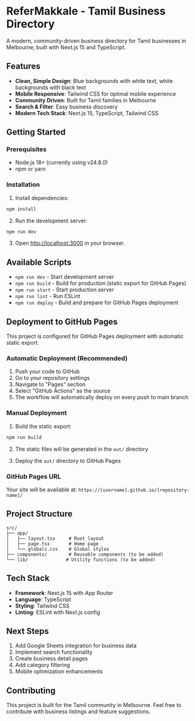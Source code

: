 # ReferMakkale - Tamil Business Directory

A modern, community-driven business directory for Tamil businesses in Melbourne, built with Next.js 15 and TypeScript.

## Features

- **Clean, Simple Design**: Blue backgrounds with white text, white backgrounds with black text
- **Mobile Responsive**: Tailwind CSS for optimal mobile experience
- **Community Driven**: Built for Tamil families in Melbourne
- **Search & Filter**: Easy business discovery
- **Modern Tech Stack**: Next.js 15, TypeScript, Tailwind CSS

## Getting Started

### Prerequisites

- Node.js 18+ (currently using v24.8.0)
- npm or yarn

### Installation

1. Install dependencies:
```bash
npm install
```

2. Run the development server:
```bash
npm run dev
```

3. Open [http://localhost:3000](http://localhost:3000) in your browser.

## Available Scripts

- `npm run dev` - Start development server
- `npm run build` - Build for production (static export for GitHub Pages)
- `npm run start` - Start production server
- `npm run lint` - Run ESLint
- `npm run deploy` - Build and prepare for GitHub Pages deployment

## Deployment to GitHub Pages

This project is configured for GitHub Pages deployment with automatic static export.

### Automatic Deployment (Recommended)

1. Push your code to GitHub
2. Go to your repository settings
3. Navigate to "Pages" section
4. Select "GitHub Actions" as the source
5. The workflow will automatically deploy on every push to main branch

### Manual Deployment

1. Build the static export:
```bash
npm run build
```

2. The static files will be generated in the `out/` directory

3. Deploy the `out/` directory to GitHub Pages

### GitHub Pages URL

Your site will be available at: `https://[username].github.io/[repository-name]/`

## Project Structure

```
src/
├── app/
│   ├── layout.tsx     # Root layout
│   ├── page.tsx       # Home page
│   └── globals.css    # Global styles
├── components/        # Reusable components (to be added)
└── lib/              # Utility functions (to be added)
```

## Tech Stack

- **Framework**: Next.js 15 with App Router
- **Language**: TypeScript
- **Styling**: Tailwind CSS
- **Linting**: ESLint with Next.js config

## Next Steps

1. Add Google Sheets integration for business data
2. Implement search functionality
3. Create business detail pages
4. Add category filtering
5. Mobile optimization enhancements

## Contributing

This project is built for the Tamil community in Melbourne. Feel free to contribute with business listings and feature suggestions.
